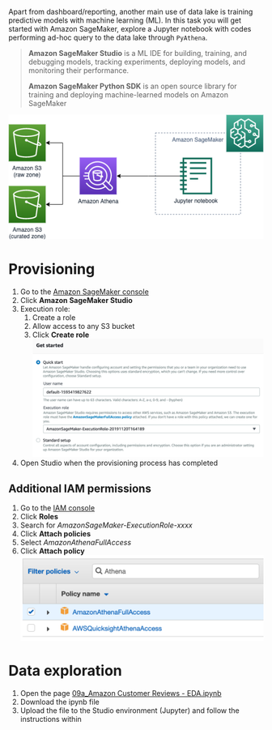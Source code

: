 Apart from dashboard/reporting, another main use of data lake is training predictive models with machine learning (ML). In this task you will get started with Amazon SageMaker, explore a Jupyter notebook with codes performing ad-hoc query to the data lake through `PyAthena`.

> **Amazon SageMaker Studio** is a ML IDE for building, training, and debugging models, tracking experiments, deploying models, and monitoring their performance.
> 
> **Amazon SageMaker Python SDK** is an open source library for training and deploying machine-learned models on Amazon SageMaker

![09-eda](images/09_eda.png)

# Provisioning

1. Go to the [Amazon SageMaker console](https://console.aws.amazon.com/sagemaker)
2. Click **Amazon SageMaker Studio**
3. Execution role:
   1. Create a role
   2. Allow access to any S3 bucket
   3. Click **Create role**
   ![sagemaker studio provisioning](images/sagemaker-studio-provisioning.png)
4. Open Studio when the provisioning process has completed

## Additional IAM permissions
1. Go to the [IAM console](https://console.aws.amazon.com/iam)
2. Click **Roles**
3. Search for *AmazonSageMaker-ExecutionRole-xxxx*
4. Click **Attach policies**
5. Select *AmazonAthenaFullAccess*
6. Click **Attach policy**
   ![sagemaker-athena-policy](images/sagemaker-athena-policy.png)

# Data exploration

1. Open the page [09a_Amazon Customer Reviews - EDA.ipynb](09a_Amazon%20Customer%20Reviews%20-%20EDA.ipynb)
2. Download the ipynb file
3. Upload the file to the Studio environment (Jupyter) and follow the instructions within

